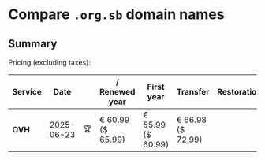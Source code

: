 # Compare `.org.sb` domain names

## Summary

Pricing (excluding taxes):

| Service | Date |  | / Renewed year | First year | Transfer | Restoration |
|--|--|--|--|--|--|--|
| **OVH** | 2025-06-23 | 🏆 | € 60.99<br>($ 65.99) | € 55.99<br>($ 60.99) | € 66.98<br>($ 72.99) |  |
